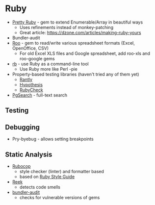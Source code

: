 Ruby
====

* [Pretty Ruby](https://github.com/jonahx/pretty_ruby) - gem to extend Enumerable/Array in beautiful ways
    * Uses refinements instead of monkey-patching
    * Great article: https://dzone.com/articles/making-ruby-yours
* Bundler-audit
* [Roo](https://github.com/roo-rb/roo) - gem to read/write various spreadsheet formats (Excel, OpenOffice, CSV)
    * For old Excel XLS files and Google spreadsheet, add roo-xls and roo-google gems
* [rb](https://github.com/mcandre/rubycheck) - use Ruby as a command-line tool
    * Use Ruby more like Perl -pie
* Property-based testing libraries (haven't tried any of them yet)
    * [Rantly](https://github.com/rantly-rb/rantly)
    * [Hypothesis](https://github.com/HypothesisWorks/hypothesis/tree/master/hypothesis-ruby)
    * [RubyCheck](https://github.com/mcandre/rubycheck)
* [PgSearch](https://github.com/Casecommons/pg_search) - full-text search

## Testing

## Debugging

- Pry-byebug - allows setting breakpoints

## Static Analysis

- [Rubocop](https://rubocop.org/)
    - style checker (linter) and formatter based
    - based on [Ruby Style Guide](https://rubystyle.guide/)
- [Reek](https://github.com/troessner/reek)
    - detects code smells
- [bundler-audit](https://github.com/rubysec/bundler-audit)
    - checks for vulnerable versions of gems
